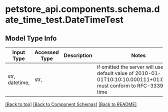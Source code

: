 <a name="top"></a>
<a id="DateTimeTest"></a>
# petstore_api.components.schema.date_time_test.DateTimeTest

## Model Type Info
Input Type | Accessed Type | Description | Notes
------------ | ------------- | ------------- | -------------
str, datetime,  | str,  |  | if omitted the server will use the default value of 2010-01-01T10:10:10.000111+01:00value must conform to RFC-3339 date-time

[[Back to top]](#top) [[Back to Component Schemas]](../../../README.md#Component-Schemas) [[Back to README]](../../../README.md)